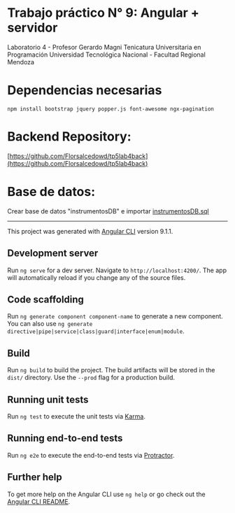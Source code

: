 # Trabajo práctico N° 9: Angular + servidor

Laboratorio 4 - Profesor Gerardo Magni
Tenicatura Universitaria en Programación
Universidad Tecnológica Nacional - Facultad Regional Mendoza

# Dependencias necesarias

```
npm install bootstrap jquery popper.js font-awesome ngx-pagination
```

# Backend Repository:

[https://github.com/Florsalcedowd/tp5lab4back](https://github.com/Florsalcedowd/tp5lab4back)

# Base de datos:

Crear base de datos "instrumentosDB" e importar [instrumentosDB.sql](https://github.com/Florsalcedowd/tp5lab4front/blob/master/instrumentosDB.sql)

----------------------------------------------------------------------------------------------------

This project was generated with [Angular CLI](https://github.com/angular/angular-cli) version 9.1.1.

## Development server

Run `ng serve` for a dev server. Navigate to `http://localhost:4200/`. The app will automatically reload if you change any of the source files.

## Code scaffolding

Run `ng generate component component-name` to generate a new component. You can also use `ng generate directive|pipe|service|class|guard|interface|enum|module`.

## Build

Run `ng build` to build the project. The build artifacts will be stored in the `dist/` directory. Use the `--prod` flag for a production build.

## Running unit tests

Run `ng test` to execute the unit tests via [Karma](https://karma-runner.github.io).

## Running end-to-end tests

Run `ng e2e` to execute the end-to-end tests via [Protractor](http://www.protractortest.org/).

## Further help

To get more help on the Angular CLI use `ng help` or go check out the [Angular CLI README](https://github.com/angular/angular-cli/blob/master/README.md).
